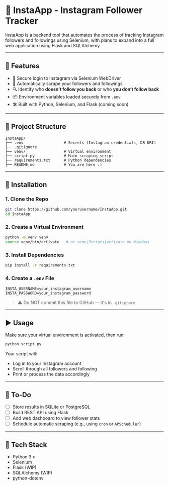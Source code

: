 # 📸 InstaApp - Instagram Follower Tracker

InstaApp is a backend tool that automates the process of tracking Instagram followers and followings using Selenium, with plans to expand into a full web application using Flask and SQLAlchemy.

---

## 🚀 Features

- 🔐 Secure login to Instagram via Selenium WebDriver
- 👥 Automatically scrape your followers and followings
- 🔍 Identify who **doesn’t follow you back** or who **you don’t follow back**
- 📦 Environment variables loaded securely from `.env`
- 🛠️ Built with Python, Selenium, and Flask (coming soon)

---

## 📁 Project Structure

```
InstaApp/
├── .env                  # Secrets (Instagram credentials, DB URI)
├── .gitignore
├── venv/                 # Virtual environment
├── script.py             # Main scraping script
├── requirements.txt      # Python dependencies
├── README.md             # You are here :)
```

---

## 🔧 Installation

### 1. Clone the Repo
```bash
git clone https://github.com/yourusername/InstaApp.git
cd InstaApp
```

### 2. Create a Virtual Environment
```bash
python -m venv venv
source venv/bin/activate   # or venv\Scripts\activate on Windows
```

### 3. Install Dependencies
```bash
pip install -r requirements.txt
```

### 4. Create a `.env` File

```
INSTA_USERNAME=your_instagram_username
INSTA_PASSWORD=your_instagram_password
```

> ⚠️ Do NOT commit this file to GitHub — it's in `.gitignore`.

---

## ▶️ Usage

Make sure your virtual environment is activated, then run:

```bash
python script.py
```

Your script will:
- Log in to your Instagram account
- Scroll through all followers and following
- Print or process the data accordingly

---

## 📌 To-Do

- [ ] Store results in SQLite or PostgreSQL
- [ ] Build REST API using Flask
- [ ] Add web dashboard to view follower stats
- [ ] Schedule automatic scraping (e.g., using `cron` or `APScheduler`)

---

## 🧠 Tech Stack

- Python 3.x
- Selenium
- Flask (WIP)
- SQLAlchemy (WIP)
- python-dotenv


